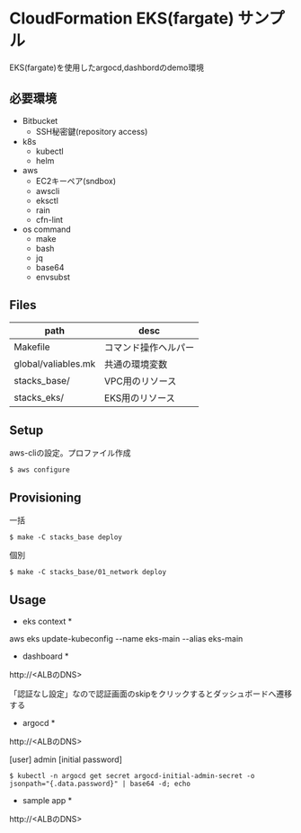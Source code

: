 # CloudFormation EKS(fargate) サンプル

EKS(fargate)を使用したargocd,dashbordのdemo環境

## 必要環境

* Bitbucket
    * SSH秘密鍵(repository access)
* k8s
    * kubectl
    * helm
* aws
	* EC2キーペア(sndbox)
    * awscli
	* eksctl
    * rain
	* cfn-lint
* os command
    * make
	* bash
    * jq
    * base64
    * envsubst

## Files

| path                           | desc                             |
|--------------------------------|----------------------------------|
| Makefile                       | コマンド操作ヘルパー             |
| global/valiables.mk            | 共通の環境変数                   |
| stacks_base/                   | VPC用のリソース                  |
| stacks_eks/                    | EKS用のリソース                  |

## Setup

aws-cliの設定。プロファイル作成

```
$ aws configure
```

## Provisioning

一括
```
$ make -C stacks_base deploy
```

個別
```
$ make -C stacks_base/01_network deploy
```

## Usage

* eks context *

aws eks update-kubeconfig --name eks-main --alias eks-main

* dashboard *

http://<ALBのDNS>

「認証なし設定」なので認証画面のskipをクリックするとダッシュボードへ遷移する

* argocd *

http://<ALBのDNS>

[user]
admin
[initial password]
```
$ kubectl -n argocd get secret argocd-initial-admin-secret -o jsonpath="{.data.password}" | base64 -d; echo
```

* sample app *

http://<ALBのDNS>

